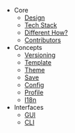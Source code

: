 - Core
    - [Design](/design)
    - [Tech Stack](/design/tech-stack)
    - [Different How?](/design/different-how)
    - [Contributors](/design/contributors)
- Concepts
    - [Versioning](/design/concepts/versioning)
    - [Template](/design/concepts/template)
    - [Theme](/design/concepts/theme)
    - [Save](/design/concepts/save)
    - [Config](/design/concepts/config)
    - [Profile](/design/concepts/profile)
    - [I18n](/design/concepts/i18n)
- Interfaces
    - [GUI](/design/interfaces/gui)
    - [CLI](/design/interfaces/cli)
